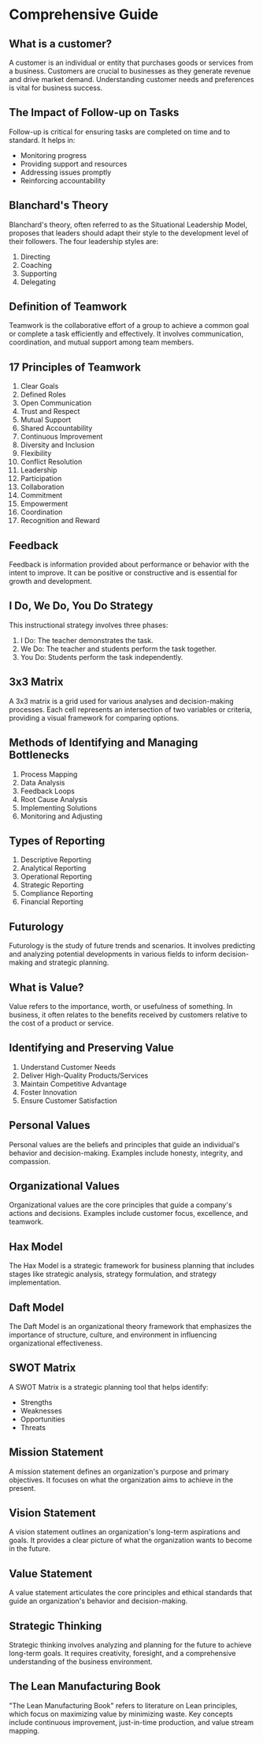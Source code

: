 # Comprehensive Guide

## What is a customer?

A customer is an individual or entity that purchases goods or services from a business. Customers are crucial to businesses as they generate revenue and drive market demand. Understanding customer needs and preferences is vital for business success.

## The Impact of Follow-up on Tasks

Follow-up is critical for ensuring tasks are completed on time and to standard. It helps in:

- Monitoring progress
- Providing support and resources
- Addressing issues promptly
- Reinforcing accountability

## Blanchard's Theory

Blanchard's theory, often referred to as the Situational Leadership Model, proposes that leaders should adapt their style to the development level of their followers. The four leadership styles are:

1. Directing
2. Coaching
3. Supporting
4. Delegating

## Definition of Teamwork

Teamwork is the collaborative effort of a group to achieve a common goal or complete a task efficiently and effectively. It involves communication, coordination, and mutual support among team members.

## 17 Principles of Teamwork

1. Clear Goals
2. Defined Roles
3. Open Communication
4. Trust and Respect
5. Mutual Support
6. Shared Accountability
7. Continuous Improvement
8. Diversity and Inclusion
9. Flexibility
10. Conflict Resolution
11. Leadership
12. Participation
13. Collaboration
14. Commitment
15. Empowerment
16. Coordination
17. Recognition and Reward

## Feedback

Feedback is information provided about performance or behavior with the intent to improve. It can be positive or constructive and is essential for growth and development.

## I Do, We Do, You Do Strategy

This instructional strategy involves three phases:

1. I Do: The teacher demonstrates the task.
2. We Do: The teacher and students perform the task together.
3. You Do: Students perform the task independently.

## 3x3 Matrix

A 3x3 matrix is a grid used for various analyses and decision-making processes. Each cell represents an intersection of two variables or criteria, providing a visual framework for comparing options.

## Methods of Identifying and Managing Bottlenecks

1. Process Mapping
2. Data Analysis
3. Feedback Loops
4. Root Cause Analysis
5. Implementing Solutions
6. Monitoring and Adjusting

## Types of Reporting

1. Descriptive Reporting
2. Analytical Reporting
3. Operational Reporting
4. Strategic Reporting
5. Compliance Reporting
6. Financial Reporting

## Futurology

Futurology is the study of future trends and scenarios. It involves predicting and analyzing potential developments in various fields to inform decision-making and strategic planning.

## What is Value?

Value refers to the importance, worth, or usefulness of something. In business, it often relates to the benefits received by customers relative to the cost of a product or service.

## Identifying and Preserving Value

1. Understand Customer Needs
2. Deliver High-Quality Products/Services
3. Maintain Competitive Advantage
4. Foster Innovation
5. Ensure Customer Satisfaction

## Personal Values

Personal values are the beliefs and principles that guide an individual's behavior and decision-making. Examples include honesty, integrity, and compassion.

## Organizational Values

Organizational values are the core principles that guide a company's actions and decisions. Examples include customer focus, excellence, and teamwork.

## Hax Model

The Hax Model is a strategic framework for business planning that includes stages like strategic analysis, strategy formulation, and strategy implementation.

## Daft Model

The Daft Model is an organizational theory framework that emphasizes the importance of structure, culture, and environment in influencing organizational effectiveness.

## SWOT Matrix

A SWOT Matrix is a strategic planning tool that helps identify:

- Strengths
- Weaknesses
- Opportunities
- Threats

## Mission Statement

A mission statement defines an organization's purpose and primary objectives. It focuses on what the organization aims to achieve in the present.

## Vision Statement

A vision statement outlines an organization's long-term aspirations and goals. It provides a clear picture of what the organization wants to become in the future.

## Value Statement

A value statement articulates the core principles and ethical standards that guide an organization's behavior and decision-making.

## Strategic Thinking

Strategic thinking involves analyzing and planning for the future to achieve long-term goals. It requires creativity, foresight, and a comprehensive understanding of the business environment.

## The Lean Manufacturing Book

"The Lean Manufacturing Book" refers to literature on Lean principles, which focus on maximizing value by minimizing waste. Key concepts include continuous improvement, just-in-time production, and value stream mapping.
